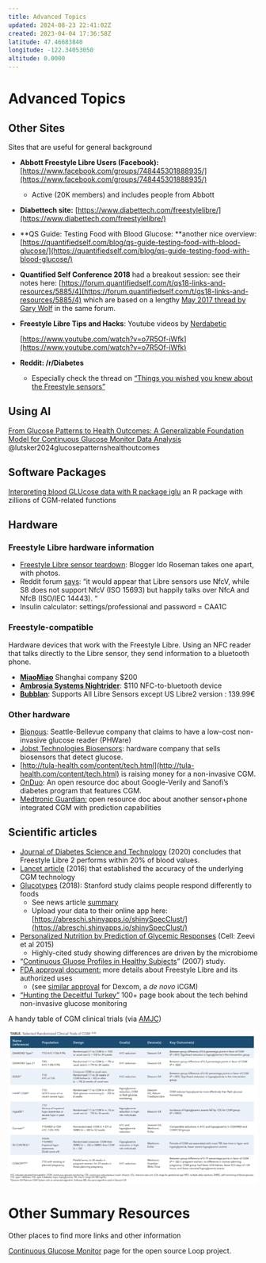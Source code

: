 ```yaml
---
title: Advanced Topics
updated: 2024-08-23 22:41:02Z
created: 2023-04-04 17:36:58Z
latitude: 47.46683840
longitude: -122.34053050
altitude: 0.0000
---
```


# Advanced Topics


## Other Sites

Sites that are useful for general background 



*   **Abbott Freestyle Libre Users (Facebook):** [https://www.facebook.com/groups/748445301888935/](https://www.facebook.com/groups/748445301888935/)
    *   Active (20K members) and includes people from Abbott
*   **Diabettech site:** [https://www.diabettech.com/freestylelibre/](https://www.diabettech.com/freestylelibre/)
*   **QS Guide: Testing Food with Blood Glucose: **another nice overview: [https://quantifiedself.com/blog/qs-guide-testing-food-with-blood-glucose/](https://quantifiedself.com/blog/qs-guide-testing-food-with-blood-glucose/)
*   **Quantified Self Conference 2018** had a breakout session: see their notes here: [https://forum.quantifiedself.com/t/qs18-links-and-resources/5885/4](https://forum.quantifiedself.com/t/qs18-links-and-resources/5885/4)  which are based on a lengthy [May 2017 thread by Gary Wolf](https://forum.quantifiedself.com/t/frequent-blood-sugar-measurement/3818) in the same forum.
*   **Freestyle Libre Tips and Hacks**: Youtube videos by [Nerdabetic](https://www.youtube.com/channel/UC_20PWJ0X0HAloRioVvb5-A)

    [https://www.youtube.com/watch?v=o7R5Of-iWfk](https://www.youtube.com/watch?v=o7R5Of-iWfk)

*   **Reddit: /r/Diabetes**
    *   Especially check the thread on [“Things you wished you knew about the Freestyle sensors”](https://www.reddit.com/r/diabetes/comments/8axzlc/things_you_wished_you_knew_about_freestyle_libre/) 


## Using AI

[From Glucose Patterns to Health Outcomes: A Generalizable Foundation Model for Continuous Glucose Monitor Data Analysis](https://arxiv.org/abs/2408.11876) 
@lutsker2024glucosepatternshealthoutcomes




## Software Packages

[Interpreting blood GLUcose data with R package iglu](https://journals.plos.org/plosone/article?id=10.1371/journal.pone.0248560) an R package with zillions of CGM-related functions




## Hardware




### Freestyle Libre hardware information



*   [Freestyle Libre sensor teardown](http://idoroseman.com/freestyle-libre-blood-glucose-monitoring-system-teardown/): Blogger Ido Roseman takes one apart, with photos.
*   Reddit forum [says](https://www.reddit.com/r/diabetes/comments/670qbw/librelink_and_the_s8/): “it would appear that Libre sensors use NfcV, while S8 does not support NfcV (ISO 15693) but happily talks over NfcA and NfcB (ISO/IEC 14443). “
*   Insulin calculator: settings/professional and password  = CAA1C


### Freestyle-compatible 

Hardware devices that work with the Freestyle Libre. Using an NFC reader that talks directly to the Libre sensor, they send information to a bluetooth phone.



*   **[MiaoMiao](https://miaomiao.cool/)** Shanghai company $200 
*   **[Ambrosia Systems Nightrider](https://www.ambrosiasys.com/)**:  $110 NFC-to-bluetooth device
*   **[Bubblan](https://www.bubblan.org/)**: Supports All Libre Sensors except US Libre2 version : 139.99€


### Other hardware



*   [Bionous](http://phware.com/Views/About.aspx): Seattle-Bellevue company that claims to have a low-cost non-invasive glucose reader (PHWare)
*   [Jobst Technologies Biosensors](https://www.jobst-technologies.com/products/biosensors/): hardware company that sells biosensors that detect glucose.
*   [http://tula-health.com/content/tech.html](http://tula-health.com/content/tech.html) is raising money for a non-invasive CGM.
*   [OnDuo](https://docs.google.com/document/d/1ZyKx4_gGdBMYBQK0o32ftELf5tiShxAFo6mg1rph16U/edit#): An open resource doc about Google-Verily and Sanofi’s diabetes program that features CGM.
*   [Medtronic Guardian:](https://docs.google.com/document/d/1sqmioRvVTh8XsljrLYUplDPhaTeehrJck0khOe6D-gI/edit#) open resource doc about another sensor+phone integrated CGM with prediction capabilities


## Scientific articles



*   [Journal of Diabetes Science and Technology](https://journals.sagepub.com/doi/full/10.1177/1932296820958754) (2020) concludes that Freestyle Libre 2 performs within 20% of blood values.
*   [Lancet article](https://doi.org/10.1016/S0140-6736(16)31535-5) (2016) that established the accuracy of the underlying CGM technology 
*   [Glucotypes](https://journals.plos.org/plosbiology/article/file?id=10.1371/journal.pbio.2005143&type=printable) (2018): Stanford study claims people respond differently to foods
    *   See news article [summary](https://med.stanford.edu/news/all-news/2018/07/diabetic-level-glucose-spikes-seen-in-healthy-people.html)
    *   Upload your data to their online app here: [https://abreschi.shinyapps.io/shinySpecClust/](https://abreschi.shinyapps.io/shinySpecClust/)
*   [Personalized Nutrition by Prediction of Glycemic Responses](https://www.cell.com/cell/fulltext/S0092-8674(15)01481-6?_returnURL=https%3A%2F%2Flinkinghub.elsevier.com%2Fretrieve%2Fpii%2FS0092867415014816%3Fshowall%3Dtrue)  (Cell: Zeevi et al 2015) 
    *   Highly-cited study showing differences are driven by the microbiome
*   “[Continuous Gluose Profiles in Healthy Subjects](https://www.ncbi.nlm.nih.gov/pmc/articles/PMC2769652/)” (2007) study.
*   [FDA approval document:](https://www.accessdata.fda.gov/cdrh_docs/pdf16/P160030S017a.pdf) more details about Freestyle Libre and its authorized uses
    *   (see [similar approval](https://www.accessdata.fda.gov/cdrh_docs/pdf17/DEN170088.pdf) for Dexcom, a _de novo_ iCGM)
*   [“Hunting the Deceitful Turkey”](http://www.mendosa.com/The%20Pursuit%20of%20Noninvsive%20Glucose,%20Fourth%20Edition.pdf) 100+ page book about the tech behind non-invasive glucose monitoring

A handy table of CGM clinical trials (via [AMJC](https://www.ajmc.com/journals/evidence-based-diabetes-management/2019/march-2019/continuous-glucose-monitoring-an-emerging-standard-of-care?p=2))



![Clinical Trial RCTs](images/AMJC-clinical-trials.png "image_tooltip")



# Other Summary Resources

Other places to find more links and other information

[Continuous Glucose Monitor](https://loopkit.github.io/loopdocs/setup/requirements/cgm/#continuous-glucose-monitor) page for the open source Loop project.



